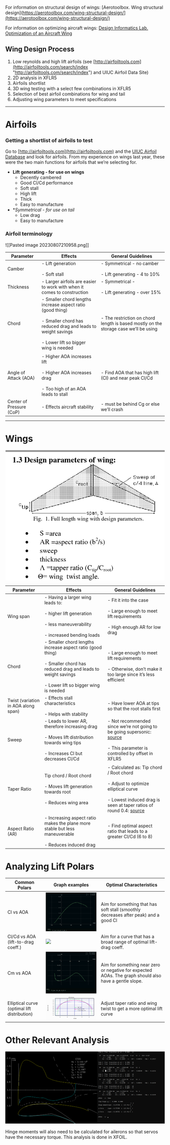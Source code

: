 For information on structural design of wings: [Aerotoolbox. Wing structural design](https://aerotoolbox.com/wing-structural-design/](https://aerotoolbox.com/wing-structural-design/)

For information on optimizing aircraft wings: [Design Informatics Lab. Optimization of an Aircraft Wing
](https://designinformaticslab.github.io/_teaching//designopt/projects/2016/desopt_2016_08.pdf)

## Wing Design Process
1. Low reynolds and high lift airfoils (see [http://airfoiltools.com](http://airfoiltools.com/search/index "http://airfoiltools.com/search/index") and UIUC Airfoil Data Site)
2. 2D analysis in XFLR5
3. Airfoils shortlist
4. 3D wing testing with a select few combinations in XFLR5
5. Selection of best airfoil combinations for wing and tail
6. Adjusting wing parameters to meet specifications   

---

# Airfoils

### Getting a shortlist of airfoils to test

Go to [http://airfoiltools.com](http://airfoiltools.com) and the [UIUC Airfoil Database](https://m-selig.ae.illinois.edu/ads/coord_database.html) and look for airfoils. From my experience on wings last year, these were the two main functions for airfoils that we’re selecting for.

- **Lift generating - for use on wings**
    - Decently cambered
    - Good Cl/Cd performance
    - Soft stall
    - High lift
    - Thick
    - Easy to manufacture
- **Symmetrical - for use on tail*
    - Low drag
    - Easy to manufacture

### Airfoil terminology
![[Pasted image 20230807210958.png]]

|Parameter|Effects|General Guidelines|
|---|---|---|
|Camber|- Lift generation<br>    <br>- Soft stall|- Symmetrical - no camber<br>    <br>- Lift generating - 4 to 10%|
|Thickness|- Larger airfoils are easier to work with when it comes to construction|- Symmetrical -<br>    <br>- Lift generating - over 15%|
|Chord|- Smaller chord lengths increase aspect ratio (good thing)<br>    <br>- Smaller chord has reduced drag and leads to weight savings<br>    <br>- Lower lift so bigger wing is needed|- The restriction on chord length is based mostly on the storage case we’ll be using|
||||
|Angle of Attack (AOA)|- Higher AOA increases lift<br>    <br>- Higher AOA increases drag<br>    <br>- Too high of an AOA leads to stall|- Find AOA that has high lift (Cl) and near peak Cl/Cd|
|Center of Pressure (CoP)|- Effects aircraft stability|- must be behind Cg or else we’ll crash|


---



# Wings

![](https://github.com/georgelin-eng/Wing-design-and-optimization-with-XFLR5/blob/main/Pasted%20image%2020230807211008.png)

|Parameter|Effects|General Guidelines|
|---|---|---|
|Wing span|- Having a larger wing leads to:<br>    <br>    - higher lift generation<br>        <br>    - less maneuverability<br>        <br>    - increased bending loads|- Fit it into the case<br>    <br>- Large enough to meet lift requirements<br>    <br>- High enough AR for low drag|
|Chord|- Smaller chord lengths increase aspect ratio (good thing)<br>    <br>- Smaller chord has reduced drag and leads to weight savings<br>    <br>- Lower lift so bigger wing is needed|- Large enough to meet lift requirements<br>    <br>- Otherwise, don’t make it too large since it’s less efficient|
|Twist (variation in AOA along span)|- Effects stall characteristics<br>    <br>- Helps with stability|- Have lower AOA at tips so that the root stalls first|
|Sweep|- Leads to lower AR, therefore increasing drag<br>    <br>- Moves lift distribution towards wing tips<br>    <br>- Increases Cl but decreases Cl/Cd|- Not recommended since we’re not going to be going supersonic: [source](https://aerotoolbox.com/intro-sweep-angle/)<br>    <br>- This parameter is controlled by offset in XFLR5|
||||
|Taper Ratio|Tip chord / Root chord<br><br>- Moves lift generation towards root<br>    <br>- Reduces wing area|- Calculated as: Tip chord / Root chord<br>    <br>- Adjust to optimize elliptical curve<br>    <br>- Lowest induced drag is seen at taper ratios of round 0.4: [source](https://dergipark.org.tr/tr/download/article-file/629766)|
|Aspect Ratio (AR)|- Increasing aspect ratio makes the plane more stable but less maneuverable<br>    <br>- Reduces induced drag|- Find optimal aspect ratio that leads to a greater Cl/Cd (6 to 8)|


# Analyzing Lift Polars


| Common Polars                                | Graph examples                                                                                                                                                                                              | Optimal Characteristics                                                             |     
| -------------------------------------------- | ----------------------------------------------------------------------------------------------------------------------------------------------------------------------------------------------------------- | ----------------------------------------------------------------------------------- | 
| Cl vs AOA                                    | ![](https://github.com/georgelin-eng/Wing-design-and-optimization-with-XFLR5/blob/main/Pasted%20image%2020230807211258.png)                                                                                                                                                                    | Aim for something that has soft stall (smoothly decreases after peak) and a good Cl |     |
| Cl/Cd vs AOA (lift-to-drag coeff.)           | **![](https://lh4.googleusercontent.com/bCyiAMT6agy6Rihcx1RlT57Tn1WVyE51feWd55L6bcbEJuf0XvlkckTI92FhwPhwEFQSkblHLfppUYwJ0aAczO4Fa0zLCxWhxauucxpGVPEtAS1sqZ2tghV1T_3b1zNhGT27o8jLhkH0r6XYWQKaWquVmg=s2048)** | Aim for a curve that has a broad range of optimal lift-drag coeff.                  |     |
| Cm vs AOA                                    | ![](https://github.com/georgelin-eng/Wing-design-and-optimization-with-XFLR5/blob/main/Pasted%20image%2020230807213440.png)                                                                                                                                                                        | Aim for something near zero or negative for expected AOAs. The graph should also have a gentle slope.                           |     |
| Elliptical curve (optimal lift distribution) | ![](https://github.com/georgelin-eng/Wing-design-and-optimization-with-XFLR5/blob/main/Pasted%20image%2020230807212431.png)                                                                                                                                                                     | Adjust taper ratio and wing twist to get a more optimal lift curve                  |     |




# Other Relevant Analysis

![](https://github.com/georgelin-eng/Wing-design-and-optimization-with-XFLR5/blob/main/Pasted%20image%2020230807212158.png)

Hinge moments will also need to be calculated for ailerons so that servos have the necessary torque. This analysis is done in XFOIL.

